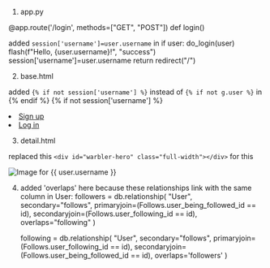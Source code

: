 1. app.py

@app.route('/login', methods=["GET", "POST"])
def login()

added `session['username']=user.username` in
if user:
do_login(user)
flash(f"Hello, {user.username}!", "success")
session['username']=user.username
return redirect("/")

2. base.html

added `{% if not session['username'] %}` instead of `{% if not g.user %}` in
{% endif %} {% if not session['username'] %}

<li><a href="/signup">Sign up</a></li>
<li><a href="/login">Log in</a></li>

3. detail.html

replaced this `<div id="warbler-hero" class="full-width"></div>` for this

<img
  src="{{ user.header_image_url }}"
  alt="Image for {{ user.username }}"
  id="warbler-hero"
  class="full-width"
/>

4. added 'overlaps' here because these relationships link with the same column in User:
   followers = db.relationship(
   "User",
   secondary="follows",
   primaryjoin=(Follows.user_being_followed_id == id),
   secondaryjoin=(Follows.user_following_id == id),
   overlaps="following"
   )

   following = db.relationship(
   "User",
   secondary="follows",
   primaryjoin=(Follows.user_following_id == id),
   secondaryjoin=(Follows.user_being_followed_id == id),
   overlaps='followers'
   )
